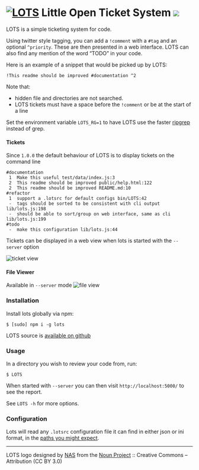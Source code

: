 # [![LOTS](https://raw.githubusercontent.com/matthewhadley/lots/master/assets/lots-64.png)](https://github.com/matthewhadley/lots) Little Open Ticket System [![](https://travis-ci.org/matthewhadley/LOTS.svg)](https://travis-ci.org/matthewhadley/LOTS)

LOTS is a simple ticketing system for code.

Using twitter style tagging, you can add a `!comment` with a `#tag` and an optional `^priority`. These are then
presented in a web interface. LOTS can also find any mention of the word “TODO” in your code.

Here is an example of a snippet that would be picked up by LOTS:

    !This readme should be improved #documentation ^2

Note that:
 - hidden file and directories are not searched.
 - LOTS tickets must have a space before the `!comment` or be at the start of a line

Set the environment variable `LOTS_RG=1` to have LOTS use the faster [ripgrep](https://github.com/BurntSushi/ripgrep)
instead of grep.

#### Tickets

Since `1.0.0` the default behaviour of LOTS is to display tickets on the command line
```
#documentation
 1  Make this useful test/data/index.js:3
 2  This readme should be improved public/help.html:122
 2  This readme should be improved README.md:10
#refactor
 1  support a .lotsrc for default configs bin/LOTS:42
 -  tags should be sorted to be consistent with cli output lib/lots.js:198
 -  should be able to sort/group on web interface, same as cli lib/lots.js:199
#todo
 -  make this configuration lib/lots.js:44
```

Tickets can be displayed in a web view when lots is started with the `--server` option

![ticket view](https://raw.githubusercontent.com/matthewhadley/LOTS/master/public/img/help/tickets.png)

#### File Viewer

Available in `--server` mode
![file view](https://raw.githubusercontent.com/matthewhadley/LOTS/master/public/img/help/file.png)

### Installation

Install lots globally via npm:

    $ [sudo] npm i -g lots

LOTS source is [available on github](https://github.com/matthewhadley/LOTS)

### Usage

In a directory you wish to review your code from, run:

    $ LOTS

When started with `--server` you can then visit `http://localhost:5000/` to see the report.

See `LOTS -h` for more options.

### Configuration

Lots will read any `.lotsrc` configuration file it can find in either json or ini
format, in the [paths you might expect](https://github.com/dominictarr/rc#standards).


---

LOTS logo designed by [NAS](http://thenounproject.com/nas.ztu) from the [Noun Project](http://thenounproject.com/) :: Creative Commons – Attribution (CC BY 3.0)

